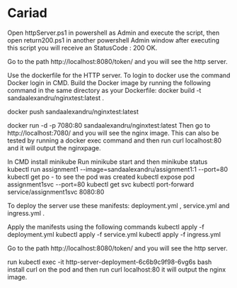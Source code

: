 # Cariad

Open httpServer.ps1 in powershell as Admin and execute the script, then open return200.ps1 in another powershell Admin window after executing this script you will receive an StatusCode : 200 OK.

Go to the path http://localhost:8080/token/ and you will see the http server.

Use the dockerfile for the HTTP server. 
To login to docker use the command Docker login in CMD.
Build the Docker image by running the following command in the same directory as your Dockerfile:
docker build -t sandaalexandru/nginxtest:latest .

docker push sandaalexandru/nginxtest:latest

docker run -d -p 7080:80 sandaalexandru/nginxtest:latest Then go to http://localhost:7080/ and you will see the nginx image.
This can also be tested by running a docker exec command and then run curl localhost:80 and it will output the nginxpage.

In CMD install minikube
Run minikube start and then minikube status
kubectl run assignment1 --image=sandaalexandru/assignment1:1 --port=80
kubectl get po - to see the pod was created
kubectl expose pod assignment1svc --port=80
kubectl get svc
kubectl port-forward service/assignment1svc 8080:80

To deploy the server use these manifests:
deployment.yml , service.yml and ingress.yml .

Apply the manifests using the following commands
kubectl apply -f deployment.yml
kubectl apply -f service.yml
kubectl apply -f ingress.yml

Go to the path http://localhost:8080/token/ and you will see the http server.

run kubectl exec -it http-server-deployment-6c6b9c9f98-6vg6s bash 
install curl on the pod and then run curl localhost:80 it will output the nginx image.
